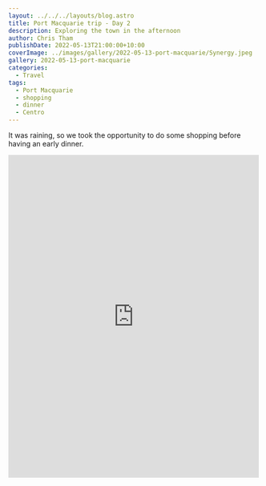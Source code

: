 ```yaml
---
layout: ../../../layouts/blog.astro
title: Port Macquarie trip - Day 2
description: Exploring the town in the afternoon
author: Chris Tham
publishDate: 2022-05-13T21:00:00+10:00
coverImage: ../images/gallery/2022-05-13-port-macquarie/Synergy.jpeg
gallery: 2022-05-13-port-macquarie
categories:
  - Travel
tags:
  - Port Macquarie
  - shopping
  - dinner
  - Centro
---
```


It was raining, so we took the opportunity to do some shopping before having an early dinner.

<iframe src="https://www.facebook.com/plugins/post.php?href=https%3A%2F%2Fwww.facebook.com%2Fchris1.tham%2Fposts%2Fpfbid02Ggs5ugGFfgr8PWJxbBAGiXBYavnDFzgHygbFxw1R7LUcgSpWQzdhE4yhegTLgjd3l&show_text=true&width=500" width="500" height="645" style="border:none;overflow:hidden" scrolling="no" frameborder="0" allowfullscreen="true" allow="autoplay; clipboard-write; encrypted-media; picture-in-picture; web-share"></iframe>